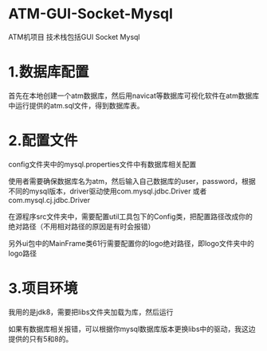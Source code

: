 # ATM-GUI-Socket-Mysql
ATM机项目 技术栈包括GUI Socket Mysql
# 1.数据库配置

首先在本地创建一个atm数据库，然后用navicat等数据库可视化软件在atm数据库中运行提供的atm.sql文件，得到数据库表。

# 2.配置文件

config文件夹中的mysql.properties文件中有数据库相关配置

使用者需要确保数据库名为atm，然后输入自己数据库的user，password，根据不同的mysql版本，driver驱动使用com.mysql.jdbc.Driver  或者com.mysql.cj.jdbc.Driver

在源程序src文件夹中，需要配置util工具包下的Config类，把配置路径改成你的绝对路径（不用相对路径的原因是有时会报错）

另外ui包中的MainFrame类61行需要配置你的logo绝对路径，即logo文件夹中的logo路径

# 3.项目环境

我用的是jdk8，需要把libs文件夹加载为库，然后运行

如果有数据库相关报错，可以根据你mysql数据库版本更换libs中的驱动，我这边提供的只有5和8的。

